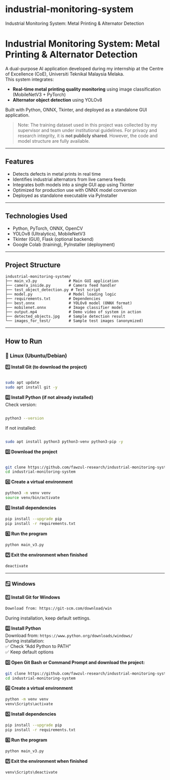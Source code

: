 # industrial-monitoring-system
Industrial Monitoring System: Metal Printing &amp; Alternator Detection

# Industrial Monitoring System: Metal Printing & Alternator Detection

A dual-purpose AI application developed during my internship at the Centre of Excellence (CoE), Universiti Teknikal Malaysia Melaka.  
This system integrates:
- **Real-time metal printing quality monitoring** using image classification (MobileNetV3 + PyTorch)
- **Alternator object detection** using YOLOv8

Built with Python, ONNX, Tkinter, and deployed as a standalone GUI application.

> Note: The training dataset used in this project was collected by my supervisor and team under institutional guidelines. For privacy and research integrity, it is **not publicly shared**. However, the code and model structure are fully available.

---

## Features
- Detects defects in metal prints in real time
- Identifies industrial alternators from live camera feeds
- Integrates both models into a single GUI app using Tkinter
- Optimized for production use with ONNX model conversion
- Deployed as standalone executable via PyInstaller

---

## Technologies Used
- Python, PyTorch, ONNX, OpenCV
- YOLOv8 (Ultralytics), MobileNetV3
- Tkinter (GUI), Flask (optional backend)
- Google Colab (training), PyInstaller (deployment)

---

## Project Structure
```
industrial-monitoring-system/
├── main_v3.py              # Main GUI application
├── camera_inside.py        # Camera feed handler
├── test_object_detection.py # Test script
├── model.py                # Model loading logic
├── requirements.txt        # Dependencies
├── best.onnx               # YOLOv8 model (ONNX format)
├── mobilenet.onnx          # Image classifier model
├── output.mp4              # Demo video of system in action
├── detected_objects.jpg    # Sample detection result
└── images_for_test/        # Sample test images (anonymized)
```
---

## How to Run

### 🐧 Linux (Ubuntu/Debian)

**1️⃣ Install Git (to download the project)**
```bash

sudo apt update
sudo apt install git -y
```
**2️⃣ Install Python (if not already installed)**
<br>Check version:
```bash

python3 --version
```
If not installed:<br>
```bash

sudo apt install python3 python3-venv python3-pip -y
```
**3️⃣ Download the project**<br>
```bash

git clone https://github.com/fawzul-research/industrial-monitoring-system.git
cd industrial-monitoring-system
```
**4️⃣ Create a virtual environment**<br>
```bash
python3 -m venv venv
source venv/bin/activate
```
**5️⃣ Install dependencies**<br>
```bash
pip install --upgrade pip
pip install -r requirements.txt
```
**6️⃣ Run the program**<br>
```bash
python main_v3.py
```
**7️⃣ Exit the environment when finished**<br>
```bash
deactivate
```
---

### 🪟 Windows
**1️⃣ Install Git for Windows**<br>
```bash
Download from: https://git-scm.com/download/win
```
During installation, keep default settings.

**2️⃣ Install Python**<br>
Download from: ```https://www.python.org/downloads/windows/ ```
<br>During installation:<br>
✅ Check “Add Python to PATH”<br>
✅ Keep default options

**3️⃣ Open Git Bash or Command Prompt and download the project:**<br>
```bash
git clone https://github.com/fawzul-research/industrial-monitoring-system.git
cd industrial-monitoring-system
```
**4️⃣ Create a virtual environment**<br>
```bash
python -m venv venv
venv\Scripts\activate
```
**5️⃣ Install dependencies**<br>
```bash
pip install --upgrade pip
pip install -r requirements.txt
```
**6️⃣ Run the program**<br>
```bash
python main_v3.py
```
**7️⃣ Exit the environment when finished**<br>
```bash
venv\Scripts\deactivate
```

